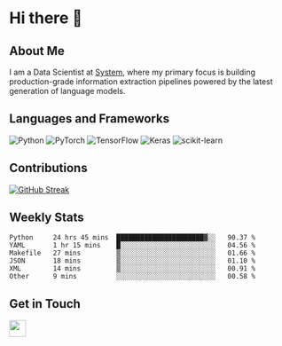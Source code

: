 # Hi there 👋

## About Me
I am a Data Scientist at [System](https://www.system.com), where my primary focus is building production-grade information extraction pipelines powered by the latest generation of language models.

## Languages and Frameworks
![Python](https://img.shields.io/badge/python-3670A0?style=for-the-badge&logo=python&logoColor=ffdd54)
![PyTorch](https://img.shields.io/badge/PyTorch-%23EE4C2C.svg?style=for-the-badge&logo=PyTorch&logoColor=white)
![TensorFlow](https://img.shields.io/badge/TensorFlow-%23FF6F00.svg?style=for-the-badge&logo=TensorFlow&logoColor=white)
![Keras](https://img.shields.io/badge/Keras-%23D00000.svg?style=for-the-badge&logo=Keras&logoColor=white)
![scikit-learn](https://img.shields.io/badge/scikit--learn-%23F7931E.svg?style=for-the-badge&logo=scikit-learn&logoColor=white)


## Contributions
[![GitHub Streak](https://streak-stats.demolab.com/?user=naingthet&theme=dark)](https://git.io/streak-stats)


## Weekly Stats
<!--START_SECTION:waka-->

```text
Python     24 hrs 45 mins  ██████████████████████▓░░   90.37 %
YAML       1 hr 15 mins    █░░░░░░░░░░░░░░░░░░░░░░░░   04.56 %
Makefile   27 mins         ▒░░░░░░░░░░░░░░░░░░░░░░░░   01.66 %
JSON       18 mins         ▒░░░░░░░░░░░░░░░░░░░░░░░░   01.10 %
XML        14 mins         ▒░░░░░░░░░░░░░░░░░░░░░░░░   00.91 %
Other      9 mins          ░░░░░░░░░░░░░░░░░░░░░░░░░   00.58 %
```

<!--END_SECTION:waka-->

## Get in Touch
<p align='left'>
<!-- <a href="https://naingthet.github.io/"><img height="30" src="https://img.shields.io/badge/Portfolio-%230077B5.svg?style=for-the-badge&logoColor=white"></a>&nbsp;&nbsp; -->
<a href="https://www.linkedin.com/in/thet-naing/"><img height="30" src="https://img.shields.io/badge/linkedin-%230077B5.svg?style=for-the-badge&logo=linkedin&logoColor=white"></a>&nbsp;&nbsp;
</p>
